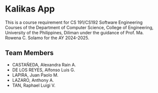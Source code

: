 # Kalikas App
This is a course requirement for CS 191/CS192 Software Engineering Courses of the Department of Computer Science, College of Engineering, University of the Philippines, Diliman under the guidance of Prof. Ma. Rowena C. Solamo for the AY 2024-2025.

## Team Members
<ul>
  <li>CASTAÑEDA, Alexandra Rain A.</li>
  <li>DE LOS REYES, Alfonso Luis G.</li>
  <li>LAPIRA, Juan Paolo M.</li>
  <li>LAZARO, Anthony A.</li>
  <li>TAN, Raphael Luigi V.</li>
</ul>
